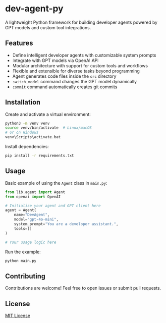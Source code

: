 # dev-agent-py

A lightweight Python framework for building developer agents powered by GPT models and custom tool integrations.

## Features

- Define intelligent developer agents with customizable system prompts  
- Integrate with GPT models via OpenAI API  
- Modular architecture with support for custom tools and workflows  
- Flexible and extensible for diverse tasks beyond programming  
- Agent generates code files inside the `src` directory  
- `switch_model` command changes the GPT model dynamically  
- `commit` command automatically creates git commits  

## Installation

Create and activate a virtual environment:

```bash
python3 -m venv venv
source venv/bin/activate  # Linux/macOS
# or on Windows
venv\Scripts\activate.bat
```

Install dependencies:

```bash
pip install -r requirements.txt
```

## Usage

Basic example of using the `Agent` class in `main.py`:

```python
from lib.agent import Agent
from openai import OpenAI

# Initialize your agent and GPT client here
agent = Agent(
    name="DevAgent",
    model="gpt-4o-mini",
    system_prompt="You are a developer assistant.",
    tools=[]
)

# Your usage logic here
```

Run the example:

```bash
python main.py
```

## Contributing

Contributions are welcome! Feel free to open issues or submit pull requests.

## License

[MIT License](LICENSE)
